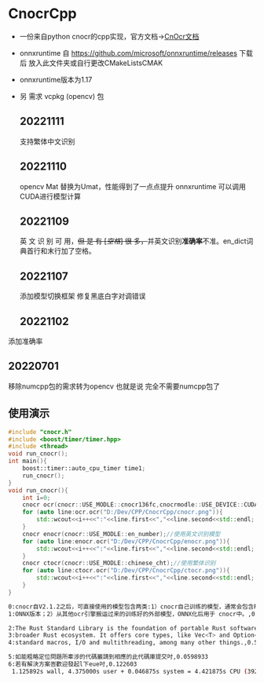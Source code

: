# CnocrCpp

- 一份来自python cnocr的cpp实现，官方文档->[CnOcr文档](https://cnocr.readthedocs.io/zh/latest/)
- onnxruntime 自 https://github.com/microsoft/onnxruntime/releases 下载后 放入此文件夹或自行更改CMakeListsCMAK
- onnxruntime版本为1.17
- 另 需求 vcpkg (opencv) 包
  
  ## 20221111
  
  支持繁体中文识别
  
  ## 20221110
  opencv Mat 替换为Umat，性能得到了一点点提升
  onnxruntime 可以调用CUDA进行模型计算
  
  ## 20221109
  
  英 文 识 别 可 用，~~但 是 有  [*空格*] 很 多，~~并英文识别**准确率**不准。en_dict词典首行和末行加了空格。
  
  ## 20221107
  
  添加模型切换框架
  修复黑底白字对调错误
  
  ## 20221102

添加准确率

## 20220701

移除numcpp包的需求转为opencv
也就是说 完全不需要numcpp包了

## 使用演示

```cpp
#include "cnocr.h"
#include <boost/timer/timer.hpp>
#include <thread>
void run_cnocr();
int main(){
    boost::timer::auto_cpu_timer time1;
    run_cnocr();
}
void run_cnocr(){
    int i=0;
    cnocr ocr(cnocr::USE_MODLE::cnocr136fc,cnocrmodle::USE_DEVICE::CUDA);//使用中文模型，和GPU
    for (auto line:ocr.ocr("D:/Dev/CPP/CnocrCpp/cnocr.png")){
        std::wcout<<i++<<":"<<line.first<<","<<line.second<<std::endl;
    }
    cnocr enocr(cnocr::USE_MODLE::en_number);//使用英文识别模型
    for (auto line:enocr.ocr("D:/Dev/CPP/CnocrCpp/enocr.png")){
        std::wcout<<i++<<":"<<line.first<<","<<line.second<<std::endl;
    }
    cnocr ctocr(cnocr::USE_MODLE::chinese_cht);//使用繁体识别
    for (auto line:ctocr.ocr("D:/Dev/CPP/CnocrCpp/ctocr.png")){
        std::wcout<<i++<<":"<<line.first<<","<<line.second<<std::endl;
    }
}


```

```sh
0:cnocr自V2.1.2之后，可直接使用的模型包含两类:1）cnocr自己训练的模型，通常会包含PyTorch和,0.511289
1:ONNX版本；2）从其他ocr引擎搬运过来的训练好的外部模型，ONNX化后用于 cnocr中。,0.721081

2:The Rust Standard Library is the foundation of portable Rust software, a set of minimal and battle-tested shared abstractions for the,0.535793
3:broader Rust ecosystem. It offers core types, like Vec<T> and Option<T>, library-defined operations on language primitives,,0.51892
4:standard macros, I/O and multithreading, among many other things.,0.579248

5:如能粗略定位問題所牽涉的代碼巖請到相應的此代碼庫提交吋,0.0598933
6:若有解決方案峇歡迎發起l下eue吋,0.122603
 1.125892s wall, 4.375000s user + 0.046875s system = 4.421875s CPU (392.7%)
```
